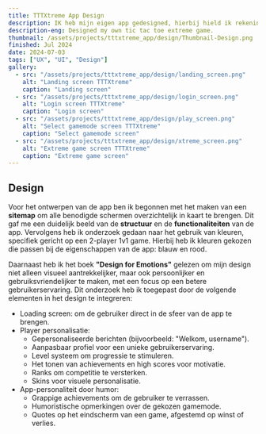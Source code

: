 ```yaml
---
title: TTTXtreme App Design
description: IK heb mijn eigen app gedesigned, hierbij hield ik rekening met, heuristieken, UI en UX.
description-eng: Designed my own tic tac toe extreme game.
thumbnail: /assets/projects/tttxtreme_app/design/Thumbnail-Design.png
finished: Jul 2024
date: 2024-07-03
tags: ["UX", "UI", "Design"]
gallery:
  - src: "/assets/projects/tttxtreme_app/design/landing_screen.png"
    alt: "Landing screen TTTXtreme"
    caption: "Landing screen"
  - src: "/assets/projects/tttxtreme_app/design/login_screen.png"
    alt: "Login screen TTTXtreme"
    caption: "Login screen"
  - src: "/assets/projects/tttxtreme_app/design/play_screen.png"
    alt: "Select gamemode screen TTTXtreme"
    caption: "Select gamemode screen"
  - src: "/assets/projects/tttxtreme_app/design/xtreme_screen.png"
    alt: "Extreme game screen TTTXtreme"
    caption: "Extreme game screen"
---
```


## Design
Voor het ontwerpen van de app ben ik begonnen met het maken van een <strong>sitemap</strong> om alle benodigde schermen overzichtelijk in kaart te brengen. Dit gaf me een duidelijk beeld van de <strong>structuur</strong> en de <strong>functionaliteiten</strong> van de app. Vervolgens heb ik onderzoek gedaan naar het gebruik van kleuren, specifiek gericht op een 2-player 1v1 game. Hierbij heb ik kleuren gekozen die passen bij de eigenschappen van de app: blauw en rood.

Daarnaast heb ik het boek <strong>"Design for Emotions"</strong> gelezen om mijn design niet alleen visueel aantrekkelijker, maar ook persoonlijker en gebruiksvriendelijker te maken, met een focus op een betere gebruikerservaring. Dit onderzoek heb ik toegepast door de volgende elementen in het design te integreren:

- Loading screen: om de gebruiker direct in de sfeer van de app te brengen.
- Player personalisatie:
    - Gepersonaliseerde berichten (bijvoorbeeld: "Welkom, username").
    - Aanpasbaar profiel voor een unieke gebruikerservaring.
    - Level systeem om progressie te stimuleren.
    - Het tonen van achievements en high scores voor motivatie.
    - Ranks om competitie te versterken.
    - Skins voor visuele personalisatie.
- App-personaliteit door humor:
    - Grappige achievements om de gebruiker te verrassen.
    - Humoristische opmerkingen over de gekozen gamemode.
    - Quotes op het eindscherm van een game, afgestemd op winst of verlies.
